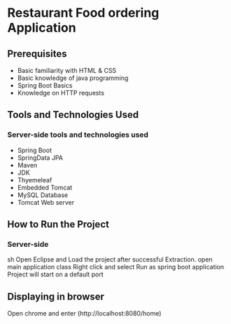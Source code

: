 # Restaurant Food ordering Application

## Prerequisites
- Basic familiarity with HTML & CSS
- Basic knowledge of java programming
- Spring Boot Basics
- Knowledge on HTTP requests


## Tools and Technologies Used
### Server-side tools and technologies used
- Spring Boot
- SpringData JPA 
- Maven
- JDK 
- Thyemeleaf
- Embedded Tomcat
- MySQL Database
- Tomcat Web server


## How to Run the Project
### Server-side
sh
Open Eclipse and Load the project after successful Extraction.
open main application class
Right click and select Run as spring boot application
Project will start on a default port

## Displaying in browser

Open chrome and enter (http://localhost:8080/home) 
